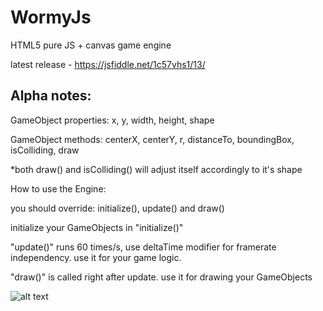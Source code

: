 # WormyJs
HTML5 pure JS + canvas game engine

latest release - https://jsfiddle.net/1c57vhs1/13/

## Alpha notes:
GameObject properties: x, y, width, height, shape

GameObject methods: centerX, centerY, r, distanceTo, boundingBox, isColliding, draw

*both draw() and isColliding() will adjust itself accordingly to it's shape

How to use the Engine:

you should override: initialize(), update() and draw()

initialize your GameObjects in "initialize()"

"update()" runs 60 times/s, use deltaTime modifier for framerate independency. use it for your game logic.

"draw()" is called right after update. use it for drawing your GameObjects




![alt text](http://i.imgur.com/59i0K7E.png?1 "preview")

